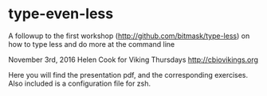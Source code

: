 # type-even-less
A followup to the first workshop (http://github.com/bitmask/type-less) on how to type less and do more at the command line

November 3rd, 2016
Helen Cook for Viking Thursdays 
http://cbiovikings.org

Here you will find the presentation pdf, and the corresponding exercises.
Also included is a configuration file for zsh. 
